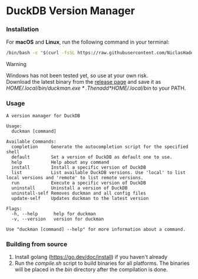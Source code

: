 # DuckDB Version Manager

### Installation

For **macOS** and **Linux**, run the following command in your terminal:

```bash
/bin/bash -c "$(curl -fsSL https://raw.githubusercontent.com/NiclasHaderer/duckdb-version-manager/main/install.sh)"
```

> [!WARNING]
> Windows has not been tested yet, so use at your own risk.  
> Download the latest binary from the [release page](https://github.com/NiclasHaderer/duckdb-version-manager/releases)
> and save it as *$HOME/.local/bin/duckman.exe*.
> Then add *$HOME/.local/bin* to your PATH.

### Usage

```
A version manager for DuckDB

Usage:
  duckman [command]

Available Commands:
  completion     Generate the autocompletion script for the specified shell
  default        Set a version of DuckDB as default one to use.
  help           Help about any command
  install        Install a specific version of DuckDB
  list           List available DuckDB versions. Use 'local' to list local versions and 'remote' to list remote versions.
  run            Execute a specific version of DuckDB
  uninstall      Uninstall a version of DuckDB
  uninstall-self Removes duckman and all config files
  update-self    Updates duckman to the latest version

Flags:
  -h, --help      help for duckman
  -v, --version   version for duckman

Use "duckman [command] --help" for more information about a command.
```

### Building from source

1. Install golang (https://go.dev/doc/install) if you haven't already
2. Run the *compile.sh* script to build binaries for all platforms. The binaries will be placed in the *bin* directory
   after the compilation is done.